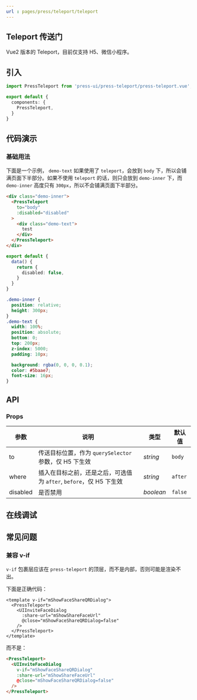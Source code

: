 ```yaml
---
url : pages/press/teleport/teleport
---
```


## Teleport 传送门

Vue2 版本的 Teleport，目前仅支持 H5、微信小程序。

## 引入

```ts
import PressTeleport from 'press-ui/press-teleport/press-teleport.vue';

export default {
  components: {
    PressTeleport,
  }
}
```

## 代码演示

### 基础用法

下面是一个示例， `demo-text` 如果使用了 `teleport`，会放到 `body` 下，所以会铺满页面下半部分。如果不使用 `teleport` 的话，则只会放到 `demo-inner` 下，而 `demo-inner` 高度只有 `300px`，所以不会铺满页面下半部分。

```html
<div class="demo-inner">
  <PressTeleport
    to="body"
    :disabled="disabled"
  >
    <div class="demo-text">
      test
    </div>
  </PressTeleport>
</div>
```


```ts
export default {
  data() {
    return {
      disabled: false,
    }
  }
}
```

```scss
.demo-inner {
  position: relative;
  height: 300px;
}
.demo-text {
  width: 100%;
  position: absolute;
  bottom: 0;
  top: 200px;
  z-index: 5000;
  padding: 10px;

  background: rgba(0, 0, 0, 0.1);
  color: #5baae7;
  font-size: 16px;
}
```

## API

### Props

| 参数     | 说明                                                               | 类型      | 默认值  |
| -------- | ------------------------------------------------------------------ | --------- | ------- |
| to       | 传送目标位置，作为 `querySelector` 参数，仅 H5 下生效              | _string_  | `body`  |
| where    | 插入在目标之前，还是之后，可选值为 `after`, `before`，仅 H5 下生效 | _string_  | `after` |
| disabled | 是否禁用                                                           | _boolean_ | `false` |

## 在线调试

<debug-online />

## 常见问题

### 兼容 v-if

`v-if` 包裹层应该在 `press-teleport` 的顶层，而不是内部，否则可能是渲染不出。

下面是正确代码：

```vue
<template v-if="mShowFaceShareQRDialog">
  <PressTeleport>
    <UIInviteFaceDialog
      :share-url="mShowShareFaceUrl"
      @close="mShowFaceShareQRDialog=false"
    />
  </PressTeleport>
</template>
```

而不是：

```html
<PressTeleport>
  <UIInviteFaceDialog
    v-if="mShowFaceShareQRDialog"
    :share-url="mShowShareFaceUrl"
    @close="mShowFaceShareQRDialog=false"
  />
</PressTeleport>
```
